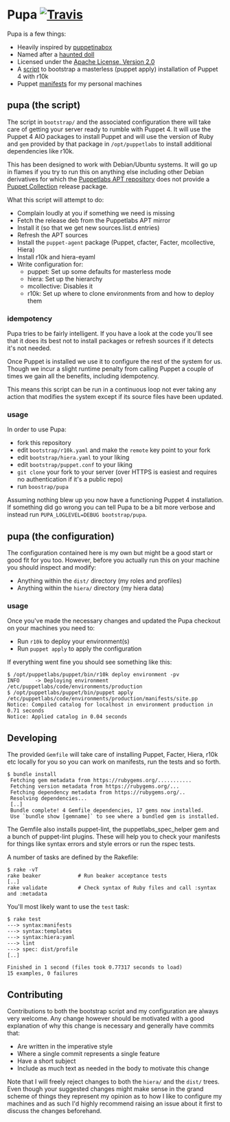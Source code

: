 # Pupa [![Travis](https://img.shields.io/travis/daenney/pupa.svg?style=flat-square)](https://travis-ci.org/daenney/pupa)

Pupa is a few things:

* Heavily inspired by [puppetinabox](https://github.com/puppetinabox/documentation)
* Named after a [haunted doll](http://www.nightwatchparanormal.com/pupa-the-haunted-doll.html)
* Licensed under the [Apache License, Version 2.0](LICENSE)
* A [script](bootstrap/pupa) to bootstrap a masterless (puppet apply) installation of Puppet 4
  with r10k
* Puppet [manifests](dist) for my personal machines

## pupa (the script)

The script in `bootstrap/` and the associated configuration there will take care
of getting your server ready to rumble with Puppet 4. It will use the Puppet 4
AIO packages to install Puppet and will use the version of Ruby and `gem`
provided by that package in `/opt/puppetlabs` to install additional dependencies
like r10k.

This has been designed to work with Debian/Ubuntu systems. It will go up in
flames if you try to run this on anything else including other Debian
derivatives for which the [Puppetlabs APT repository](https://apt.puppetlabs.com)
does not provide a [Puppet Collection](https://puppetlabs.com/blog/welcome-puppet-collections)
release package.

What this script will attempt to do:

* Complain loudly at you if something we need is missing
* Fetch the release deb from the Puppetlabs APT mirror
* Install it (so that we get new sources.list.d entries)
* Refresh the APT sources
* Install the `puppet-agent` package (Puppet, cfacter, Facter, mcollective,
  Hiera)
* Install r10k and hiera-eyaml
* Write configuration for:
  * puppet: Set up some defaults for masterless mode
  * hiera: Set up the hierarchy
  * mcollective: Disables it
  * r10k: Set up where to clone environments from and how to deploy them

### idempotency

Pupa tries to be fairly intelligent. If you have a look at the code you'll see
that it does its best not to install packages or refresh sources if it detects
it's not needed.

Once Puppet is installed we use it to configure the rest of the system for us.
Though we incur a slight runtime penalty from calling Puppet a couple of times
we gain all the benefits, including idempotency.

This means this script can be run in a continuous loop not ever taking any
action that modifies the system except if its source files have been updated.

### usage

In order to use Pupa:

* fork this repository
* edit `bootstrap/r10k.yaml` and make the `remote` key point to your fork
* edit `bootstrap/hiera.yaml` to your liking
* edit `bootstrap/puppet.conf` to your liking
* `git clone` your fork to your server (over HTTPS is easiest and requires no
  authentication if it's a public repo)
* run `boostrap/pupa`

Assuming nothing blew up you now have a functioning Puppet 4 installation. If
something did go wrong you can tell Pupa to be a bit more verbose and instead
run `PUPA_LOGLEVEL=DEBUG bootstrap/pupa`.

## pupa (the configuration)

The configuration contained here is my own but might be a good start or good fit
for you too. However, before you actually run this on your machine you should
inspect and modify:

* Anything within the `dist/` directory (my roles and profiles)
* Anything within the `hiera/` directory (my hiera data)

### usage

Once you've made the necessary changes and updated the Pupa checkout on your
machines you need to:

* Run `r10k` to deploy your environment(s)
* Run `puppet apply` to apply the configuration

If everything went fine you should see something like this:

```
$ /opt/puppetlabs/puppet/bin/r10k deploy environment -pv
INFO	 -> Deploying environment /etc/puppetlabs/code/environments/production
$ /opt/puppetlabs/puppet/bin/puppet apply /etc/puppetlabs/code/environments/production/manifests/site.pp
Notice: Compiled catalog for localhost in environment production in 0.71 seconds
Notice: Applied catalog in 0.04 seconds
```

## Developing

The provided `Gemfile` will take care of installing Puppet, Facter, Hiera, r10k
etc locally for you so you can work on manifests, run the tests and so forth.

```
$ bundle install
 Fetching gem metadata from https://rubygems.org/...........
 Fetching version metadata from https://rubygems.org/...
 Fetching dependency metadata from https://rubygems.org/..
 Resolving dependencies...
 [..]
 Bundle complete! 4 Gemfile dependencies, 17 gems now installed.
 Use `bundle show [gemname]` to see where a bundled gem is installed.
```

The Gemfile also installs puppet-lint, the puppetlabs_spec_helper gem and a
bunch of puppet-lint plugins. These will help you to check your manifests for
things like syntax errors and style errors or run the rspec tests.

A number of tasks are defined by the Rakefile:

```
$ rake -vT
rake beaker            # Run beaker acceptance tests
[..]
rake validate          # Check syntax of Ruby files and call :syntax and :metadata
```

You'll most likely want to use the `test` task:

```
$ rake test
---> syntax:manifests
---> syntax:templates
---> syntax:hiera:yaml
---> lint
---> spec: dist/profile
[..]

Finished in 1 second (files took 0.77317 seconds to load)
15 examples, 0 failures
```

## Contributing

Contributions to both the bootstrap script and my configuration are always very
welcome. Any change however should be motivated with a good explanation of why
this change is necessary and generally have commits that:

* Are written in the imperative style
* Where a single commit represents a single feature
* Have a short subject
* Include as much text as needed in the body to motivate this change

Note that I will freely reject changes to both the `hiera/` and the `dist/`
trees. Even though your suggested changes might make sense in the grand scheme
of things they represent my opinion as to how I like to configure my machines
and as such I'd highly recommend raising an issue about it first to discuss the
changes beforehand.
